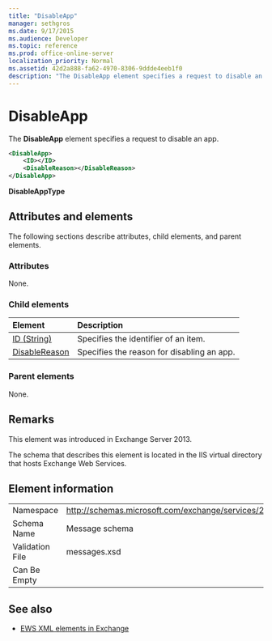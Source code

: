 ```yaml
---
title: "DisableApp"
manager: sethgros
ms.date: 9/17/2015
ms.audience: Developer
ms.topic: reference
ms.prod: office-online-server
localization_priority: Normal
ms.assetid: 42d2a888-fa62-4970-8306-9ddde4eeb1f0
description: "The DisableApp element specifies a request to disable an app."
---
```


# DisableApp

The **DisableApp** element specifies a request to disable an app. 
  
```XML
<DisableApp>
    <ID></ID>
    <DisableReason></DisableReason>
</DisableApp>
```

 **DisableAppType**
## Attributes and elements

The following sections describe attributes, child elements, and parent elements.
  
### Attributes

None.
  
### Child elements

|**Element**|**Description**|
|:-----|:-----|
|[ID (String)](id-string.md) <br/> |Specifies the identifier of an item.  <br/> |
|[DisableReason](disablereason.md) <br/> |Specifies the reason for disabling an app.  <br/> |
   
### Parent elements

None.
  
## Remarks

This element was introduced in Exchange Server 2013.
  
The schema that describes this element is located in the IIS virtual directory that hosts Exchange Web Services.
  
## Element information

|||
|:-----|:-----|
|Namespace  <br/> |http://schemas.microsoft.com/exchange/services/2006/messages  <br/> |
|Schema Name  <br/> |Message schema  <br/> |
|Validation File  <br/> |messages.xsd  <br/> |
|Can Be Empty  <br/> ||
   
## See also

- [EWS XML elements in Exchange](ews-xml-elements-in-exchange.md)

